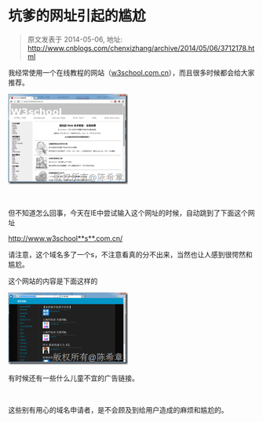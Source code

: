 # 坑爹的网址引起的尴尬 
> 原文发表于 2014-05-06, 地址: http://www.cnblogs.com/chenxizhang/archive/2014/05/06/3712178.html 


我经常使用一个在线教程的网站（[w3school.com.cn](http://w3school.com.cn)），而且很多时候都会给大家推荐。

 [![image](./images/3712178-061825153235267.png "image")](http://images.cnitblog.com/blog/9072/201405/061825147763167.png)

  

 但不知道怎么回事，今天在IE中尝试输入这个网址的时候，自动跳到了下面这个网址

 http://www.w3school**s**.com.cn/

 请注意，这个域名多了一个s，不注意看真的分不出来，当然也让人感到很愕然和尴尬。

 这个网站的内容是下面这样的

 [![image](./images/3712178-061825170884541.png "image")](http://images.cnitblog.com/blog/9072/201405/061825161353383.png)

 有时候还有一些什么儿童不宜的广告链接。

  

 这些别有用心的域名申请者，是不会顾及到给用户造成的麻烦和尴尬的。

